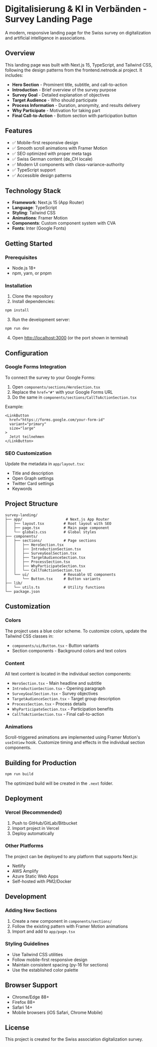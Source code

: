 # Digitalisierung & KI in Verbänden - Survey Landing Page

A modern, responsive landing page for the Swiss survey on digitalization and artificial intelligence in associations.

## Overview

This landing page was built with Next.js 15, TypeScript, and Tailwind CSS, following the design patterns from the frontend.netnode.ai project. It includes:

- **Hero Section** - Prominent title, subtitle, and call-to-action
- **Introduction** - Brief overview of the survey purpose
- **Survey Goal** - Detailed explanation of objectives
- **Target Audience** - Who should participate
- **Process Information** - Duration, anonymity, and results delivery
- **Why Participate** - Motivation for taking part
- **Final Call-to-Action** - Bottom section with participation button

## Features

- ✅ Mobile-first responsive design
- ✅ Smooth scroll animations with Framer Motion
- ✅ SEO optimized with proper meta tags
- ✅ Swiss German content (de_CH locale)
- ✅ Modern UI components with class-variance-authority
- ✅ TypeScript support
- ✅ Accessible design patterns

## Technology Stack

- **Framework**: Next.js 15 (App Router)
- **Language**: TypeScript
- **Styling**: Tailwind CSS
- **Animations**: Framer Motion
- **Components**: Custom component system with CVA
- **Fonts**: Inter (Google Fonts)

## Getting Started

### Prerequisites

- Node.js 18+ 
- npm, yarn, or pnpm

### Installation

1. Clone the repository
2. Install dependencies:

```bash
npm install
```

3. Run the development server:

```bash
npm run dev
```

4. Open [http://localhost:3000](http://localhost:3000) (or the port shown in terminal)

## Configuration

### Google Forms Integration

To connect the survey to your Google Forms:

1. Open `components/sections/HeroSection.tsx`
2. Replace the `href="#"` with your Google Forms URL
3. Do the same in `components/sections/CallToActionSection.tsx`

Example:
```tsx
<LinkButton 
  href="https://forms.google.com/your-form-id" 
  variant="primary" 
  size="large"
>
  Jetzt teilnehmen
</LinkButton>
```

### SEO Customization

Update the metadata in `app/layout.tsx`:

- Title and description
- Open Graph settings  
- Twitter Card settings
- Keywords

## Project Structure

```
survey-landing/
├── app/                    # Next.js App Router
│   ├── layout.tsx         # Root layout with SEO
│   ├── page.tsx           # Main page component
│   └── globals.css        # Global styles
├── components/
│   ├── sections/          # Page sections
│   │   ├── HeroSection.tsx
│   │   ├── IntroductionSection.tsx
│   │   ├── SurveyGoalSection.tsx
│   │   ├── TargetAudienceSection.tsx
│   │   ├── ProcessSection.tsx
│   │   ├── WhyParticipateSection.tsx
│   │   └── CallToActionSection.tsx
│   └── ui/                # Reusable UI components
│       └── Button.tsx     # Button variants
├── lib/
│   └── utils.ts           # Utility functions
└── package.json
```

## Customization

### Colors

The project uses a blue color scheme. To customize colors, update the Tailwind CSS classes in:
- `components/ui/Button.tsx` - Button variants
- Section components - Background colors and text colors

### Content

All text content is located in the individual section components:
- `HeroSection.tsx` - Main headline and subtitle
- `IntroductionSection.tsx` - Opening paragraph
- `SurveyGoalSection.tsx` - Survey objectives
- `TargetAudienceSection.tsx` - Target group description
- `ProcessSection.tsx` - Process details
- `WhyParticipateSection.tsx` - Participation benefits
- `CallToActionSection.tsx` - Final call-to-action

### Animations

Scroll-triggered animations are implemented using Framer Motion's `useInView` hook. Customize timing and effects in the individual section components.

## Building for Production

```bash
npm run build
```

The optimized build will be created in the `.next` folder.

## Deployment

### Vercel (Recommended)

1. Push to GitHub/GitLab/Bitbucket
2. Import project in Vercel
3. Deploy automatically

### Other Platforms

The project can be deployed to any platform that supports Next.js:
- Netlify
- AWS Amplify
- Azure Static Web Apps
- Self-hosted with PM2/Docker

## Development

### Adding New Sections

1. Create a new component in `components/sections/`
2. Follow the existing pattern with Framer Motion animations
3. Import and add to `app/page.tsx`

### Styling Guidelines

- Use Tailwind CSS utilities
- Follow mobile-first responsive design
- Maintain consistent spacing (py-16 for sections)
- Use the established color palette

## Browser Support

- Chrome/Edge 88+
- Firefox 88+
- Safari 14+
- Mobile browsers (iOS Safari, Chrome Mobile)

## License

This project is created for the Swiss association digitalization survey.
